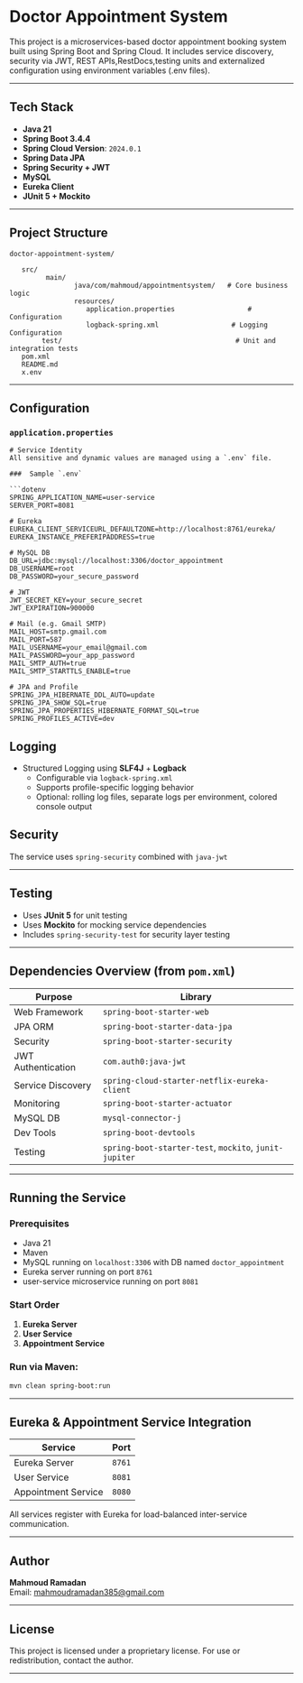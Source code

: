 
#  Doctor Appointment System


This project is a microservices-based doctor appointment booking system built using Spring Boot and Spring Cloud. It includes service discovery, security via JWT, REST APIs,RestDocs,testing units and externalized configuration using environment variables (.env files).


---

##  Tech Stack

- **Java 21**
- **Spring Boot 3.4.4**
- **Spring Cloud Version**: `2024.0.1`
- **Spring Data JPA**
- **Spring Security + JWT**
- **MySQL**
- **Eureka Client**
- **JUnit 5 + Mockito**

---


##  Project Structure

```
doctor-appointment-system/

   src/
         main/
                java/com/mahmoud/appointmentsystem/   # Core business logic
                resources/
                   application.properties                  # Configuration
                   logback-spring.xml                  # Logging Configuration
        test/                                           # Unit and integration tests
   pom.xml
   README.md
   x.env
```

---

##  Configuration

### `application.properties`

```properties
# Service Identity
All sensitive and dynamic values are managed using a `.env` file.

###  Sample `.env`

```dotenv
SPRING_APPLICATION_NAME=user-service
SERVER_PORT=8081

# Eureka
EUREKA_CLIENT_SERVICEURL_DEFAULTZONE=http://localhost:8761/eureka/
EUREKA_INSTANCE_PREFERIPADDRESS=true

# MySQL DB
DB_URL=jdbc:mysql://localhost:3306/doctor_appointment
DB_USERNAME=root
DB_PASSWORD=your_secure_password

# JWT
JWT_SECRET_KEY=your_secure_secret
JWT_EXPIRATION=900000

# Mail (e.g. Gmail SMTP)
MAIL_HOST=smtp.gmail.com
MAIL_PORT=587
MAIL_USERNAME=your_email@gmail.com
MAIL_PASSWORD=your_app_password
MAIL_SMTP_AUTH=true
MAIL_SMTP_STARTTLS_ENABLE=true

# JPA and Profile
SPRING_JPA_HIBERNATE_DDL_AUTO=update
SPRING_JPA_SHOW_SQL=true
SPRING_JPA_PROPERTIES_HIBERNATE_FORMAT_SQL=true
SPRING_PROFILES_ACTIVE=dev
```

##  Logging

-  Structured Logging using **SLF4J** + **Logback**
    - Configurable via `logback-spring.xml`
    - Supports profile-specific logging behavior
    - Optional: rolling log files, separate logs per environment, colored console output

##  Security

The service uses `spring-security` combined with `java-jwt` 

---

##  Testing

- Uses **JUnit 5** for unit testing
- Uses **Mockito** for mocking service dependencies
- Includes `spring-security-test` for security layer testing

---

##  Dependencies Overview (from `pom.xml`)

| Purpose                | Library                               |
|------------------------|----------------------------------------|
| Web Framework          | `spring-boot-starter-web`             |
| JPA ORM                | `spring-boot-starter-data-jpa`        |
| Security               | `spring-boot-starter-security`        |
| JWT Authentication     | `com.auth0:java-jwt`                  |
| Service Discovery      | `spring-cloud-starter-netflix-eureka-client` |
| Monitoring             | `spring-boot-starter-actuator`        |
| MySQL DB               | `mysql-connector-j`                   |
| Dev Tools              | `spring-boot-devtools`                |
| Testing                | `spring-boot-starter-test`, `mockito`, `junit-jupiter` |

---

  ##  Running the Service

### Prerequisites

- Java 21
- Maven
- MySQL running on `localhost:3306` with DB named `doctor_appointment`
- Eureka server running on port `8761`
- user-service microservice  running on port `8081`

### Start Order

1. **Eureka Server**
2. **User Service**
3. **Appointment Service**

### Run via Maven:

```bash
mvn clean spring-boot:run
```

---

##  Eureka & Appointment Service Integration

| Service                | Port   |
|------------------------|--------|
| Eureka Server          | `8761` |
| User Service           | `8081` |
| Appointment Service    | `8080` |

All services register with Eureka for load-balanced inter-service communication.

---

##  Author

**Mahmoud Ramadan**  
Email: [mahmoudramadan385@gmail.com](mailto:mahmoudramadan385@gmail.com)

---

##  License

This project is licensed under a proprietary license. For use or redistribution, contact the author.

---
